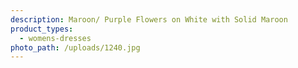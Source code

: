 ```yaml
---
description: Maroon/ Purple Flowers on White with Solid Maroon
product_types:
  - womens-dresses
photo_path: /uploads/1240.jpg
---
```


